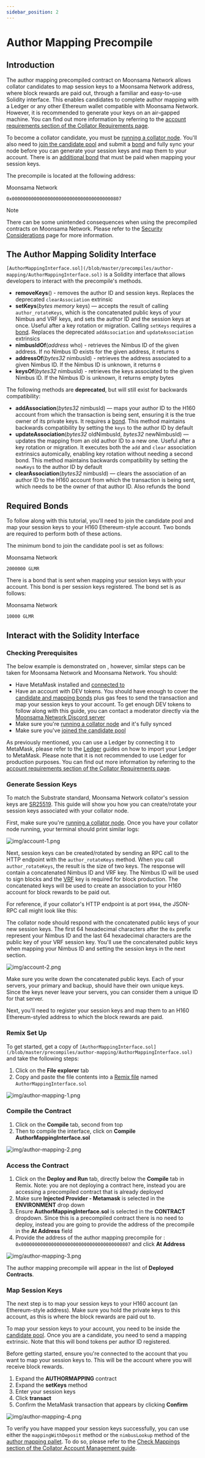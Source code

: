 ```yaml
---
sidebar_position: 2
---
```



# Author Mapping Precompile


## Introduction

The author mapping precompiled contract on Moonsama Network allows collator candidates to map session keys to a Moonsama Network address, where block rewards are paid out, through a familiar and easy-to-use Solidity interface. This enables candidates to complete author mapping with a Ledger or any other Ethereum wallet compatible with Moonsama Network. However, it is recommended to generate your keys on an air-gapped machine. You can find out more information by referring to the [account requirements section of the Collator Requirements page](node-operators/networks/collators/requirements/#account-requirements).

To become a collator candidate, you must be [running a collator node](node-operators/networks/run-a-node/overview/). You'll also need to [join the candidate pool](node-operators/networks/collators/activities/#become-a-candidate) and submit a [bond](builders/pallets-precompiles/precompiles/author-mapping/#bonds) and fully sync your node before you can generate your session keys and map them to your account. There is an [additional bond](builders/pallets-precompiles/precompiles/author-mapping/#bonds) that must be paid when mapping your session keys.

The precompile is located at the following address:

Moonsama Network

```
0x0000000000000000000000000000000000000807

```

Note

There can be some unintended consequences when using the precompiled contracts on Moonsama Network. Please refer to the [Security Considerations](builders/get-started/eth-compare/security) page for more information.

## The Author Mapping Solidity Interface

`[AuthorMappingInterface.sol](/blob/master/precompiles/author-mapping/AuthorMappingInterface.sol)` is a Solidity interface that allows developers to interact with the precompile's methods.

- **removeKeys**() - removes the author ID and session keys. Replaces the deprecated `clearAssociation` extrinsic
- **setKeys**(*bytes memory* keys) — accepts the result of calling `author_rotateKeys`, which is the concatenated public keys of your Nimbus and VRF keys, and sets the author ID and the session keys at once. Useful after a key rotation or migration. Calling `setKeys` requires a [bond](builders/pallets-precompiles/precompiles/author-mapping/#mapping-bonds). Replaces the deprecated `addAssociation` and `updateAssociation` extrinsics
- **nimbusIdOf**(*address* who) - retrieves the Nimbus ID of the given address. If no Nimbus ID exists for the given address, it returns `0`
- **addressOf**(*bytes32* nimbusId) - retrieves the address associated to a given Nimbus ID. If the Nimbus ID is unknown, it returns `0`
- **keysOf**(*bytes32* nimbusId) - retrieves the keys associated to the given Nimbus ID. If the Nimbus ID is unknown, it returns empty bytes

The following methods are **deprecated**, but will still exist for backwards compatibility:

- **addAssociation**(*bytes32* nimbusId) — maps your author ID to the H160 account from which the transaction is being sent, ensuring it is the true owner of its private keys. It requires a [bond](builders/pallets-precompiles/precompiles/author-mapping/#mapping-bonds). This method maintains backwards compatibility by setting the `keys` to the author ID by default
- **updateAssociation**(*bytes32* oldNimbusId, *bytes32* newNimbusId) — updates the mapping from an old author ID to a new one. Useful after a key rotation or migration. It executes both the `add` and `clear` association extrinsics automically, enabling key rotation without needing a second bond. This method maintains backwards compatibility by setting the `newKeys` to the author ID by default
- **clearAssociation**(*bytes32* nimbusId) — clears the association of an author ID to the H160 account from which the transaction is being sent, which needs to be the owner of that author ID. Also refunds the bond

## Required Bonds

To follow along with this tutorial, you'll need to join the candidate pool and map your session keys to your H160 Ethereum-style account. Two bonds are required to perform both of these actions.

The minimum bond to join the candidate pool is set as follows:

Moonsama Network

```
2000000 GLMR

```

There is a bond that is sent when mapping your session keys with your account. This bond is per session keys registered. The bond set is as follows:

Moonsama Network

```
10000 GLMR

```

## Interact with the Solidity Interface

### Checking Prerequisites

The below example is demonstrated on , however, similar steps can be taken for Moonsama Network and Moonsama Network. You should:

- Have MetaMask installed and [connected to ](tokens/connect/metamask/)
- Have an account with DEV tokens. You should have enough to cover the [candidate and mapping bonds](builders/pallets-precompiles/precompiles/author-mapping/#bonds) plus gas fees to send the transaction and map your session keys to your account. To get enough DEV tokens to follow along with this guide, you can contact a moderator directly via the [Moonsama Network Discord server](https://discord.gg/PfpUATX)
- Make sure you're [running a collator node](node-operators/networks/run-a-node/overview/) and it's fully synced
- Make sure you've [joined the candidate pool](node-operators/networks/collators/activities/#become-a-candidate)

As previously mentioned, you can use a Ledger by connecting it to MetaMask, please refer to the [Ledger](tokens/connect/ledger/) guides on how to import your Ledger to MetaMask. Please note that it is not recommended to use Ledger for production purposes. You can find out more information by referring to the [account requirements section of the Collator Requirements page](node-operators/networks/collators/requirements/#account-requirements).

### Generate Session Keys

To match the Substrate standard, Moonsama Network collator's session keys are [SR25519](https://wiki.polkadot.network/docs/learn-keys#what-is-sr25519-and-where-did-it-come-from). This guide will show you how you can create/rotate your session keys associated with your collator node.

First, make sure you're [running a collator node](node-operators/networks/run-a-node/overview/). Once you have your collator node running, your terminal should print similar logs:

![img/account-1.png](img/account-1.png)

Next, session keys can be created/rotated by sending an RPC call to the HTTP endpoint with the `author_rotateKeys` method. When you call `author_rotateKeys`, the result is the size of two keys. The response will contain a concatenated Nimbus ID and VRF key. The Nimbus ID will be used to sign blocks and the [VRF](https://wiki.polkadot.network/docs/learn-randomness#vrf) key is required for block production. The concatenated keys will be used to create an association to your H160 account for block rewards to be paid out.

For reference, if your collator's HTTP endpoint is at port `9944`, the JSON-RPC call might look like this:

The collator node should respond with the concatenated public keys of your new session keys. The first 64 hexadecimal characters after the `0x` prefix represent your Nimbus ID and the last 64 hexadecimal characters are the public key of your VRF session key. You'll use the concatenated public keys when mapping your Nimbus ID and setting the session keys in the next section.

![img/account-2.png](img/account-2.png)

Make sure you write down the concatenated public keys. Each of your servers, your primary and backup, should have their own unique keys. Since the keys never leave your servers, you can consider them a unique ID for that server.

Next, you'll need to register your session keys and map them to an H160 Ethereum-styled address to which the block rewards are paid.

### Remix Set Up

To get started, get a copy of `[AuthorMappingInterface.sol](/blob/master/precompiles/author-mapping/AuthorMappingInterface.sol)` and take the following steps:

1. Click on the **File explorer** tab
2. Copy and paste the file contents into a [Remix file](https://remix.ethereum.org/) named `AuthorMappingInterface.sol`

![img/author-mapping-1.png](img/author-mapping-1.png)

### Compile the Contract

1. Click on the **Compile** tab, second from top
2. Then to compile the interface, click on **Compile AuthorMappingInterface.sol**

![img/author-mapping-2.png](img/author-mapping-2.png)

### Access the Contract

1. Click on the **Deploy and Run** tab, directly below the **Compile** tab in Remix. Note: you are not deploying a contract here, instead you are accessing a precompiled contract that is already deployed
2. Make sure **Injected Provider - Metamask** is selected in the **ENVIRONMENT** drop down
3. Ensure **AuthorMappingInterface.sol** is selected in the **CONTRACT** dropdown. Since this is a precompiled contract there is no need to deploy, instead you are going to provide the address of the precompile in the **At Address** field
4. Provide the address of the author mapping precompile for : `0x0000000000000000000000000000000000000807` and click **At Address**

![img/author-mapping-3.png](img/author-mapping-3.png)

The author mapping precompile will appear in the list of **Deployed Contracts**.

### Map Session Keys

The next step is to map your session keys to your H160 account (an Ethereum-style address). Make sure you hold the private keys to this account, as this is where the block rewards are paid out to.

To map your session keys to your account, you need to be inside the [candidate pool](node-operators/networks/collators/activities/#become-a-candidate). Once you are a candidate, you need to send a mapping extrinsic. Note that this will bond tokens per author ID registered.

Before getting started, ensure you're connected to the account that you want to map your session keys to. This will be the account where you will receive block rewards.

1. Expand the **AUTHORMAPPING** contract
2. Expand the **setKeys** method
3. Enter your session keys
4. Click **transact**
5. Confirm the MetaMask transaction that appears by clicking **Confirm**

![img/author-mapping-4.png](img/author-mapping-4.png)

To verify you have mapped your session keys successfully, you can use either the `mappingWithDeposit` method or the `nimbusLookup` method of the [author mapping pallet](node-operators/networks/collators/account-management/#author-mapping-interface). To do so, please refer to the [Check Mappings section of the Collator Account Management guide](node-operators/networks/collators/account-management/#check-the-mappings).
